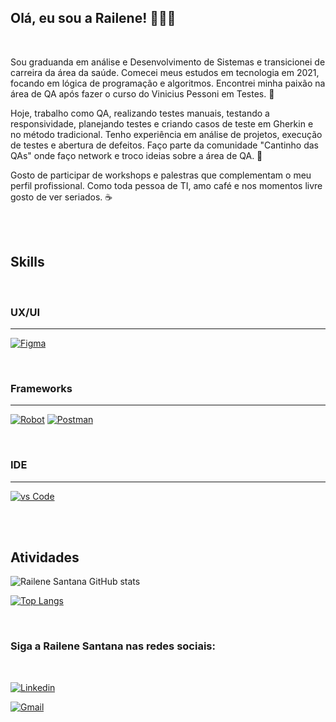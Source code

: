 ## Olá, eu sou a Railene! 🧑🏻‍🚀

<br>

  Sou graduanda em análise e Desenvolvimento de Sistemas e transicionei de carreira da área da saúde. Comecei meus estudos em tecnologia em 2021, focando em lógica de programação e algoritmos. Encontrei minha paixão na área de QA após fazer o curso do Vinicius Pessoni em Testes. 🔎
  
  Hoje, trabalho como QA, realizando testes manuais, testando a responsividade, planejando testes e criando casos de teste em Gherkin e no método tradicional. Tenho experiência em análise de projetos, execução de testes e abertura de defeitos. Faço parte da comunidade "Cantinho das QAs" onde faço network e troco ideias sobre a área de QA. 🐞
  
  Gosto de participar de workshops e palestras que complementam o meu perfil profissional. Como toda pessoa de TI, amo café e nos momentos livre gosto de ver seriados. ☕


<br>


<br>

## **Skills**

<br>

### UX/UI
----

[![Figma](https://img.shields.io/badge/Figma-F24E1E?style=for-the-badge&logo=figma&logoColor=white)]()

<br>

### Frameworks
---
 [![Robot](https://img.shields.io/badge/Robot%20Framework-000000?style=for-the-badge&logo=robot-framework&logoColor=white)]()
 [![Postman](https://img.shields.io/badge/Postman-FF6C37?style=for-the-badge&logo=Postman&logoColor=white)]()
 

<br>

### IDE
---

[![vs Code](https://img.shields.io/badge/Visual_Studio_Code-0078D4?style=for-the-badge&logo=visual%20studio%20code&logoColor=white)]() 

<br>

<br> 

## Atividades

![Railene Santana GitHub stats](https://github-readme-stats.vercel.app/api?username=railenesantana&show_icons=true&theme=radical)

[![Top Langs](https://github-readme-stats.vercel.app/api/top-langs/?username=railenesantana&layout=compact)](https://github.com/anuraghazra/github-readme-stats)


<br> 

### Siga a Railene Santana nas redes sociais:

<br> 

[![Linkedin](https://img.shields.io/badge/LinkedIn-0077B5?style=for-the-badge&logo=linkedin&logoColor=white)](https://www.linkedin.com/in/railene-santana/) 

[![Gmail](https://img.shields.io/badge/Gmail-D14836?style=for-the-badge&logo=gmail&logoColor=white)](https://mail.google.com/mail/u/1/#inbox/) 

<br>
